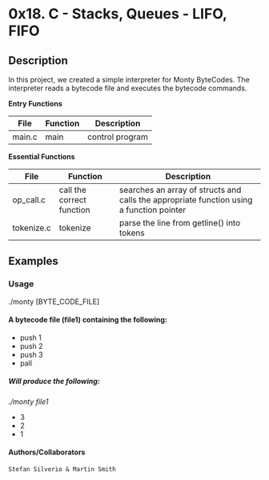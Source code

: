 # 0x18. C - Stacks, Queues - LIFO, FIFO
## Description

In this project, we created a simple interpreter for Monty ByteCodes. The interpreter reads a bytecode file and executes the bytecode commands.

**Entry Functions**

File | Function | Description
-----|-----|----
main.c | main | control program

**Essential Functions**

File | Function	| Description
-----|-----|----
op_call.c | call the correct function | searches an array of structs and calls the appropriate function using a function pointer
tokenize.c | tokenize | parse the line from getline() into tokens

## Examples

### Usage
./monty [BYTE_CODE_FILE]

#### A bytecode file (file1) containing the following:
* push 1
* push 2
* push 3
* pall
##### Will produce the following:
*./monty file1*
* 3
* 2
* 1

#### Authors/Collaborators
`Stefan Silverio & Martin Smith`